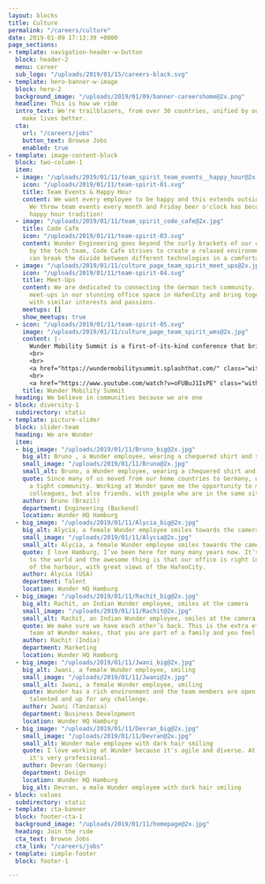 ```yaml
---
layout: blocks
title: Culture
permalink: "/careers/culture"
date: 2019-01-09 17:13:39 +0000
page_sections:
- template: navigation-header-w-button
  block: header-2
  menu: career
  sub_logo: "/uploads/2019/01/15/careers-black.svg"
- template: hero-banner-w-image
  block: hero-2
  background_image: "/uploads/2019/01/09/banner-careershome@2x.png"
  headline: This is how we ride
  intro_text: We're trailblazers, from over 30 countries, unified by our passion to
    make lives better.
  cta:
    url: "/careers/jobs"
    button_text: Browse Jobs
    enabled: true
- template: image-content-block
  block: two-column-1
  item:
  - image: "/uploads/2019/01/11/team_spirit_team_events__happy_hour@2x.jpg"
    icon: "/uploads/2019/01/11/team-spirit-01.svg"
    title: Team Events & Happy Hour
    content: We want every employee to be happy and this extends outside work hours.
      We throw team events every month and Friday beer o'clock has become a Wunder
      happy hour tradition!
  - image: "/uploads/2019/01/11/team_spirit_code_cafe@2x.jpg"
    title: Code Cafe
    icon: "/uploads/2019/01/11/team-spirit-03.svg"
    content: Wunder Engineering goes beyond the curly brackets of our code. Facilitated
      by the tech team, Code Cafe strives to create a relaxed environment where developers
      can break the divide between different technologies in a comfortable setting!
  - image: "/uploads/2019/01/11/culture_page_team_spirit_meet_ups@2x.jpg"
    icon: "/uploads/2019/01/11/team-spirit-04.svg"
    title: Meet-Ups
    content: We are dedicated to connecting the German tech community. We host regular
      meet-ups in our stunning office space in HafenCity and bring together professionals
      with similar interests and passions.
    meetups: []
    show_meetups: true
  - icon: "/uploads/2019/01/11/team-spirit-05.svg"
    image: "/uploads/2019/01/11/culture_page_team_spirit_wms@2x.jpg"
    content: |-
      Wunder Mobility Summit is a first-of-its-kind conference that brings together stalwarts of the mobility industry from across the world. With over 300 international experts, the Wunder Mobility Summit is the largest, most exclusive conference of its kind in Germany.
      <br>
      <br>
      <a href="https://wundermobilitysummit.splashthat.com/" class="with-arrow">WMS18 Homepage</a>
      <br>
      <a href="https://www.youtube.com/watch?v=oFUBuJ1IsPE" class="with-arrow">WMS18 Aftermovie</a>
    title: Wunder Mobility Summit
  heading: We believe in communities because we are one
- block: diversity-1
  subdirectory: static
- template: picture-slider
  block: slider-team
  heading: We are Wunder
  item:
  - big_image: "/uploads/2019/01/11/Bruno_big@2x.jpg"
    big_alt: Bruno , a Wunder employee, wearing a chequered shirt and smiling
    small_image: "/uploads/2019/01/11/Bruno@2x.jpg"
    small_alt: Bruno, a Wunder employee, wearing a chequered shirt and smiling
    quote: Since many of us moved from our home countries to Germany, we have formed
      a tight community. Working at Wunder gave me the opportunity to make not just
      colleagues, but also friends, with people who are in the same situation as me.
    author: Bruno (Brazil)
    department: Engineering (Backend)
    location: Wunder HQ Hamburg
  - big_image: "/uploads/2019/01/11/Alycia_big@2x.jpg"
    big_alt: Alycia, a female Wunder employee smiles towards the camera
    small_image: "/uploads/2019/01/11/Alycia@2x.jpg"
    small_alt: Alycia, a female Wunder employee smiles towards the camera
    quote: I love Hamburg, I’ve been here for many many years now. It’s the gateway
      to the world and the awesome thing is that our office is right in the middle
      of the harbour, with great views of the HafenCity.
    author: Alycia (USA)
    department: Talent
    location: Wunder HQ Hamburg
  - big_image: "/uploads/2019/01/11/Rachit_big@2x.jpg"
    big_alt: Rachit, an Indian Wunder employee, smiles at the camera
    small_image: "/uploads/2019/01/11/Rachit@2x.jpg"
    small_alt: Rachit, an Indian Wunder employee, smiles at the camera
    quote: We make sure we have each other’s back. This is the extra effort that the
      team at Wunder makes, that you are part of a family and you feel at home here.
    author: Rachit (India)
    department: Marketing
    location: Wunder HQ Hamburg
  - big_image: "/uploads/2019/01/11/Jwani_big@2x.jpg"
    big_alt: Jwani, a female Wunder employee, smiling
    small_image: "/uploads/2019/01/11/Jwani@2x.jpg"
    small_alt: Jwani, a female Wunder employee, smiling
    quote: Wunder has a rich environment and the team members are open-minded, very
      talented and up for any challenge.
    author: Jwani (Tanzania)
    department: Business Development
    location: Wunder HQ Hamburg
  - big_image: "/uploads/2019/01/11/Devran_big@2x.jpg"
    small_image: "/uploads/2019/01/11/Devran@2x.jpg"
    small_alt: Wunder male employee with dark hair smiling
    quote: I love working at Wunder because it's agile and diverse. At the same time,
      it's very professional.
    author: Devran (Germany)
    department: Design
    location: Wunder HQ Hamburg
    big_alt: Devran, a male Wunder employee with dark hair smiling
- block: values
  subdirectory: static
- template: cta-banner
  block: footer-cta-1
  background_image: "/uploads/2019/01/11/homepage@2x.jpg"
  heading: Join the ride
  cta_text: Browse Jobs
  cta_link: "/careers/jobs"
- template: simple-footer
  block: footer-1

---
```


